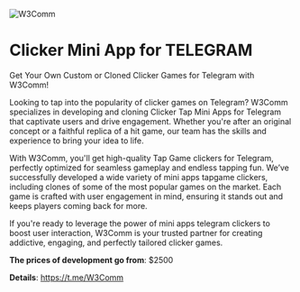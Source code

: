 ![W3Comm](https://github.com/user-attachments/assets/aebfe48d-2ebc-4478-9852-88338242153b)

# Clicker Mini App for TELEGRAM

Get Your Own Custom or Cloned Clicker Games for Telegram with W3Comm!


Looking to tap into the popularity of clicker games on Telegram? W3Comm specializes in developing and cloning Clicker Tap Mini Apps for Telegram that captivate users and drive engagement. Whether you're after an original concept or a faithful replica of a hit game, our team has the skills and experience to bring your idea to life.

With W3Comm, you'll get high-quality Tap Game clickers for Telegram, perfectly optimized for seamless gameplay and endless tapping fun. We’ve successfully developed a wide variety of mini apps tapgame clickers, including clones of some of the most popular games on the market. Each game is crafted with user engagement in mind, ensuring it stands out and keeps players coming back for more.

If you're ready to leverage the power of mini apps telegram clickers to boost user interaction, W3Comm is your trusted partner for creating addictive, engaging, and perfectly tailored clicker games.

**The prices of development go from**: $2500

**Details**: https://t.me/W3Comm
